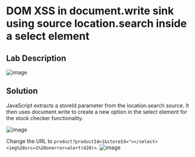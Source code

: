 # DOM XSS in document.write sink using source location.search inside a select element

## Lab Description

![image](https://github.com/KVNuhman/Web-Security-Lab/assets/46161259/43ec9e6c-a826-474e-b2d1-d8c4fea4f367)

## Solution

JavaScript extracts a storeId parameter from the location.search source. It then uses document.write to create a new option in the select element for the stock checker functionality.

![image](https://github.com/KVNuhman/Web-Security-Lab/assets/46161259/c478e5b6-4372-4487-9c04-fa24504a3e86)

Change the URL to `product?productId=1&storeId="></select><img%20src=1%20onerror=alert(420)>`.
![image](https://github.com/KVNuhman/Web-Security-Lab/assets/46161259/18deab7a-7488-4998-be7b-d8cb7eb07c52)
